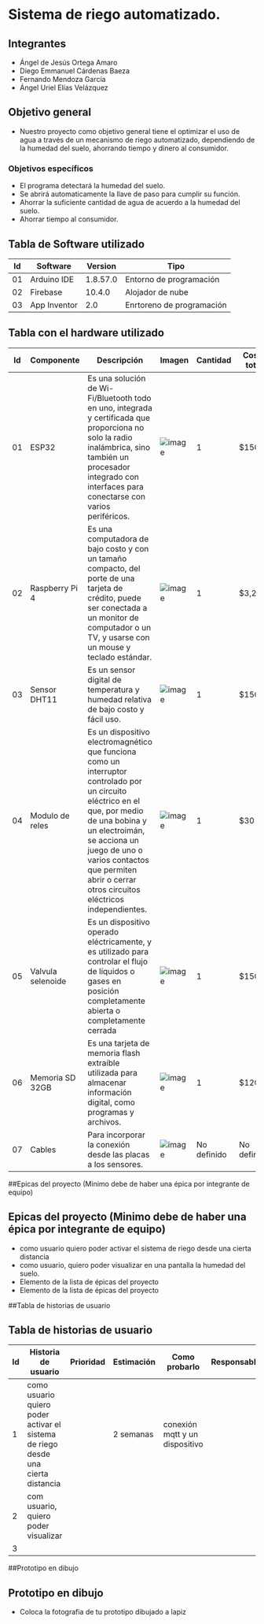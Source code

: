 # Sistema de riego automatizado.
## Integrantes
- Ángel de Jesús Ortega Amaro
- Diego Emmanuel Cárdenas Baeza
- Fernando Mendoza García
- Ángel Uriel Elías Velázquez
## Objetivo general
- Nuestro proyecto como objetivo general tiene el optimizar el uso de agua a través de un mecanismo de riego automatizado, dependiendo de la humedad del suelo, ahorrando tiempo y dinero al consumidor.
### Objetivos específicos
- El programa detectará la humedad del suelo.
- Se abrirá automaticamente la llave de paso para cumplir su función.
- Ahorrar la suficiente cantidad de agua de acuerdo a la humedad del suelo.
- Ahorrar tiempo al consumidor.
## Tabla de Software utilizado
| Id | Software | Version | Tipo |
|----|----------|---------|------|
| 01 | Arduino IDE |1.8.57.0 |Entorno de programación |
| 02 | Firebase |10.4.0 |Alojador de nube |
|03 |App Inventor |2.0 | Enrtoreno de programación|
## Tabla con el hardware utilizado
| Id | Componente | Descripción | Imagen | Cantidad | Costo total |
|----|------------|-------------|--------|----------|-------------|
|01|ESP32|Es una solución de Wi-Fi/Bluetooth todo en uno, integrada y certificada que proporciona no solo la radio inalámbrica, sino también un procesador integrado con interfaces para conectarse con varios periféricos. |![image](https://user-images.githubusercontent.com/99992207/217118104-4f9fd4e0-7e79-4c2f-8dbb-960b21e69e99.png)|1 |$150 |
|02 |Raspberry Pi 4|Es una computadora de bajo costo y con un tamaño compacto, del porte de una tarjeta de crédito, puede ser conectada a un monitor de computador o un TV, y usarse con un mouse y teclado estándar. |![image](https://user-images.githubusercontent.com/99992207/217118234-a10f00f6-86c7-47f9-8340-2f267241881d.png)|1 |$3,200 |
|03 |Sensor DHT11 |Es un sensor digital de temperatura y humedad relativa de bajo costo y fácil uso. |![image](https://user-images.githubusercontent.com/99992207/217118292-7ca06b6c-9faa-48c5-94f6-4315757314da.png)|1 |$150 |
|04 |Modulo de reles |Es un dispositivo electromagnético que funciona como un interruptor controlado por un circuito eléctrico en el que, por medio de una bobina y un electroimán, se acciona un juego de uno o varios contactos que permiten abrir o cerrar otros circuitos eléctricos independientes. |![image](https://user-images.githubusercontent.com/99992207/217118354-3ae7ba1c-b630-4fed-a769-f9bd4ce01a6c.png)|1 |$30 |
|05 |Valvula selenoide |Es un dispositivo operado eléctricamente, y es utilizado para controlar el flujo de líquidos o gases en posición completamente abierta o completamente cerrada |![image](https://user-images.githubusercontent.com/99992207/217118402-d3605aa6-5941-4eb9-b7ed-9a51386066a4.png)|1 |$150 |
|06 |Memoria SD 32GB |Es una tarjeta de memoria flash extraíble utilizada para almacenar información digital, como programas y archivos. |![image](https://user-images.githubusercontent.com/99992207/217118451-4bbf6593-4918-4f3a-94ff-8c8dd54a541e.png) |1 |$120 |
|07 |Cables |Para incorporar la conexión desde las placas a los sensores. |![image](https://user-images.githubusercontent.com/99992207/217118498-fc44878e-69ca-4183-a520-b438c73fea94.png) |No definido |No definido |

##Epicas del proyecto (Minimo debe de haber una épica por integrante de equipo)
## Epicas del proyecto (Minimo debe de haber una épica por integrante de equipo)
- como usuario quiero poder activar el sistema de riego desde una cierta distancia
- como usuario, quiero poder visualizar en una pantalla la humedad del suelo.
- Elemento de la lista de épicas del proyecto
- Elemento de la lista de épicas del proyecto

##Tabla de historias de usuario
## Tabla de historias de usuario
| Id | Historia de usuario | Prioridad | Estimación | Como probarlo | Responsable |
|----|---------------------|-----------|------------|---------------|-------------|
| 1| como usuario quiero poder activar el sistema de riego desde una cierta distancia | | 2 semanas | conexión mqtt y un dispositivo| |
| 2| com usuario, quiero poder visualizar | | | | |
| 3| | | | | |

##Prototipo en dibujo
## Prototipo en dibujo
- Coloca la fotografia de tu prototipo dibujado a lapiz
